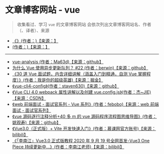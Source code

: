 # 文章博客网站 - vue

> 收集看过、学习 `vue` 的文章博客网站
> 会依次列出文章博客网站名、作者（、译者）、来源

- [《》(作者：)【来源：】]()
- [ (作者：)【来源：】]()

---

- [vue-analysis (作者：Ma63d)【来源：github】](https://github.com/Ma63d/vue-analysis)
- [为什么 Vue 使用异步更新队列？ #22 (作者：berwin)【来源：github】](https://github.com/berwin/Blog/issues/22)
- [《30 道 Vue 面试题，内含详细讲解（涵盖入门到精通，自测 Vue 掌握程度）》(作者：我是你的超级英雄)【来源：掘金】](https://juejin.cn/post/6844903918753808398)
- [《vue-cli4-config》(作者：staven630)【来源：github】](https://github.com/staven630/vue-cli4-config)
- [《Vue CLI 4.0 webpack 属性讲解以及创建 vue.config.js》(作者：杰~JIE)【来源：CSDN】](https://blog.csdn.net/weixin_44869002/article/details/105838825)
- [《web 前端面试 - 面试官系列 - Vue 系列》(作者：febobo)【来源：web 前端面试 - 面试官系列】](https://vue3js.cn/interview/vue/vue.html)
- [《vue 源码逐行注释分析+40 多 m 的 vue 源码程序流程图思维导图》(作者：姚观寿)【来源：github】](https://github.com/qq281113270/vue)
- [《Vue3.0（正式版）+ Vite 开发快速入门》(作者：慕课网官方账号)【来源：bilibili】](https://www.bilibili.com/video/BV1SZ4y157m8)
- [《「李南江」Vue3.0 正式版教程 2020 年 9 月 19 号全网首发-Vue3 One Piece 持续更新中...》(作者：李南江老师)【来源：bilibili】](https://www.bilibili.com/video/BV14k4y117LL)
